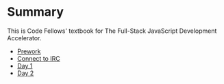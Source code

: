 # Summary

This is Code Fellows' textbook for The Full-Stack JavaScript Development
Accelerator.

* [Prework](prework/README.md)
* [Connect to IRC](communication/connect_to_irc.md)
* [Day 1](day1/README.md)
* [Day 2](day2/README.md)
